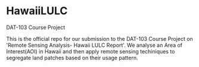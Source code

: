 # HawaiiLULC
DAT-103 Course Project

This is the official repo for our submission to the DAT-103 Course Project on 'Remote Sensing Analysis- Hawaii LULC Report'. We analyse an Area of Interest(AOI) in Hawaii and then apply remote sensing techiniques to segregate land patches based on their usage pattern.
